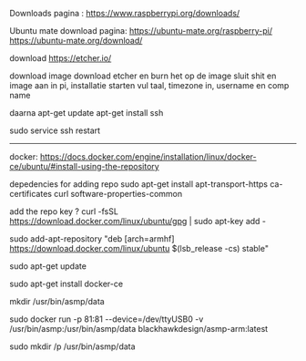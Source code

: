 
Downloads pagina : https://www.raspberrypi.org/downloads/

Ubuntu mate download pagina: https://ubuntu-mate.org/raspberry-pi/
https://ubuntu-mate.org/download/

download https://etcher.io/

download image
download etcher en burn het op de image
sluit shit en image aan in pi, installatie starten
vul taal, timezone in, username en comp name

daarna 
apt-get update
apt-get install ssh

sudo service ssh restart

-----------------------

docker:
https://docs.docker.com/engine/installation/linux/docker-ce/ubuntu/#install-using-the-repository


depedencies for adding repo
sudo apt-get install apt-transport-https ca-certificates curl software-properties-common

add the repo key ? 
curl -fsSL https://download.docker.com/linux/ubuntu/gpg | sudo apt-key add -


sudo add-apt-repository "deb [arch=armhf] https://download.docker.com/linux/ubuntu $(lsb_release -cs) stable"

sudo apt-get update

sudo apt-get install docker-ce

mkdir /usr/bin/asmp/data

sudo docker run -p 81:81 --device=/dev/ttyUSB0 -v /usr/bin/asmp:/usr/bin/asmp/data  blackhawkdesign/asmp-arm:latest

sudo mkdir /p /usr/bin/asmp/data